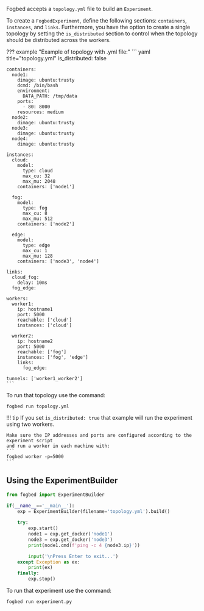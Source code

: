 Fogbed accepts a `topology.yml` file to build an `Experiment`.

To create a `FogbedExperiment`, define the following sections: `containers`, `instances`, and `links`. Furthermore, you have the option to create a single topology by setting the `is_distributed` section to control when the topology should be distributed across the workers.

??? example "Example of topology with .yml file:"
    ``` yaml title="topology.yml"
    is_distributed: false

    containers:
      node1:
        dimage: ubuntu:trusty
        dcmd: /bin/bash
        environment:
          DATA_PATH: /tmp/data
        ports:
          - 80: 8000
        resources: medium
      node2:
        dimage: ubuntu:trusty
      node3:
        dimage: ubuntu:trusty
      node4:
        dimage: ubuntu:trusty

    instances:
      cloud:
        model: 
          type: cloud
          max_cu: 32
          max_mu: 2048
        containers: ['node1']
          
      fog:
        model: 
          type: fog
          max_cu: 8
          max_mu: 512
        containers: ['node2']
      
      edge:
        model: 
          type: edge
          max_cu: 1
          max_mu: 128
        containers: ['node3', 'node4']

    links:
      cloud_fog: 
        delay: 10ms
      fog_edge: 

    workers:
      worker1:
        ip: hostname1
        port: 5000
        reachable: ['cloud']
        instances: ['cloud']
      
      worker2:
        ip: hostname2
        port: 5000
        reachable: ['fog']
        instances: ['fog', 'edge']
        links:
          fog_edge:

    tunnels: ['worker1_worker2']
    ```

To run that topology use the command:
```
fogbed run topology.yml
```

!!! tip
    If you set `is_distributed: true` that example will run the experiment using two workers.

    Make sure the IP addresses and ports are configured according to the experiment script
    and run a worker in each machine with:
    ```
    fogbed worker -p=5000
    ```

## Using the ExperimentBuilder
```py title="experiment.py"
from fogbed import ExperimentBuilder

if(__name__=='__main__'):
    exp = ExperimentBuilder(filename='topology.yml').build()
        
    try:
        exp.start()
        node1 = exp.get_docker('node1')
        node3 = exp.get_docker('node3')
        print(node1.cmd(f'ping -c 4 {node3.ip}'))

        input('\nPress Enter to exit...')
    except Exception as ex:
        print(ex)
    finally:
        exp.stop()
```

To run that experiment use the command:
```
fogbed run experiment.py
```